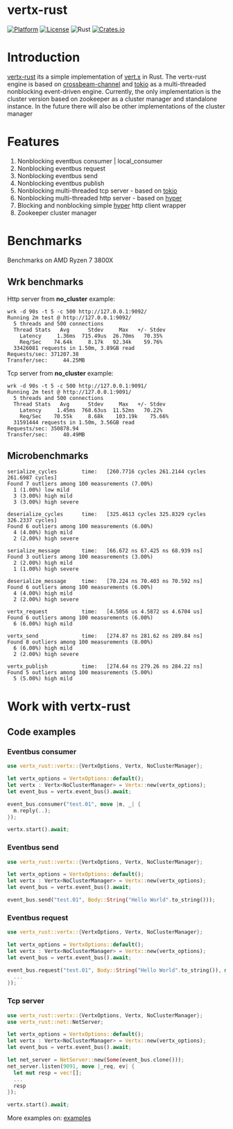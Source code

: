 # vertx-rust
[crates-badge]: https://img.shields.io/crates/v/vertx-rust
[crates-url]: https://crates.io/crates/vertx-rust

[![Platform](https://img.shields.io/badge/platform-%20%20%20%20Linux-green.svg?style=flat)](https://github.com/kathog/vertx-rust)
[![License](https://img.shields.io/badge/license-%20%20BSD%203%20clause-yellow.svg?style=flat)](LICENSE)
![Rust](https://github.com/kathog/vertx-rust/workflows/Rust/badge.svg)
[![Crates.io][crates-badge]][crates-url]

# Introduction

[vertx-rust](https://github.com/kathog/vertx-rust) its a simple implementation of [vert.x](https://github.com/eclipse-vertx/vert.x) in Rust. The vertx-rust engine is based on [crossbeam-channel](https://github.com/crossbeam-rs/crossbeam-channel) and [tokio](https://github.com/tokio-rs/tokio) as a multi-threaded nonblocking event-driven engine.
Currently, the only implementation is the cluster version based on zookeeper as a cluster manager and standalone instance. In the future there will also be other implementations of the cluster manager

# Features

1. Nonblocking eventbus consumer | local_consumer
2. Nonblocking eventbus request
3. Nonblocking eventbus send
4. Nonblocking eventbus publish
5. Nonblocking multi-threaded tcp server - based on [tokio](https://github.com/tokio-rs/tokio)
6. Nonblocking multi-threaded http server - based on [hyper](https://github.com/hyperium/hyper)
7. Blocking and nonblocking simple [hyper](https://github.com/hyperium/hyper) http client wrapper 
8. Zookeeper cluster manager

# Benchmarks

Benchmarks on AMD Ryzen 7 3800X

## Wrk benchmarks

Http server from **no_cluster** example:
```
wrk -d 90s -t 5 -c 500 http://127.0.0.1:9092/
Running 2m test @ http://127.0.0.1:9092/
  5 threads and 500 connections
  Thread Stats   Avg      Stdev     Max   +/- Stdev
    Latency     1.36ms  715.49us  26.70ms   70.35%
    Req/Sec    74.64k     8.17k   92.34k    59.76%
  33426081 requests in 1.50m, 3.89GB read
Requests/sec: 371207.38
Transfer/sec:     44.25MB
```
Tcp server from **no_cluster** example:
```
wrk -d 90s -t 5 -c 500 http://127.0.0.1:9091/
Running 2m test @ http://127.0.0.1:9091/
  5 threads and 500 connections
  Thread Stats   Avg      Stdev     Max   +/- Stdev
    Latency     1.45ms  768.63us  11.52ms   70.22%
    Req/Sec    70.55k     8.68k    103.19k    75.66%
  31591444 requests in 1.50m, 3.56GB read
Requests/sec: 350878.94
Transfer/sec:     40.49MB
```

## Microbenchmarks
```
serialize_cycles        time:   [260.7716 cycles 261.2144 cycles 261.6987 cycles]           
Found 7 outliers among 100 measurements (7.00%)
  1 (1.00%) low mild
  3 (3.00%) high mild
  3 (3.00%) high severe

deserialize_cycles      time:   [325.4613 cycles 325.8329 cycles 326.2337 cycles]             
Found 6 outliers among 100 measurements (6.00%)
  4 (4.00%) high mild
  2 (2.00%) high severe

serialize_message       time:   [66.672 ns 67.425 ns 68.939 ns]                              
Found 3 outliers among 100 measurements (3.00%)
  2 (2.00%) high mild
  1 (1.00%) high severe

deserialize_message     time:   [70.224 ns 70.403 ns 70.592 ns]                                
Found 6 outliers among 100 measurements (6.00%)
  4 (4.00%) high mild
  2 (2.00%) high severe

vertx_request           time:   [4.5056 us 4.5872 us 4.6704 us]                           
Found 6 outliers among 100 measurements (6.00%)
  6 (6.00%) high mild

vertx_send              time:   [274.87 ns 281.62 ns 289.84 ns]                       
Found 8 outliers among 100 measurements (8.00%)
  6 (6.00%) high mild
  2 (2.00%) high severe

vertx_publish           time:   [274.64 ns 279.26 ns 284.22 ns]                          
Found 5 outliers among 100 measurements (5.00%)
  5 (5.00%) high mild

```

# Work with vertx-rust

## Code examples

### Eventbus consumer
```rust
use vertx_rust::vertx::{VertxOptions, Vertx, NoClusterManager};

let vertx_options = VertxOptions::default();
let vertx : Vertx<NoClusterManager> = Vertx::new(vertx_options);
let event_bus = vertx.event_bus().await;

event_bus.consumer("test.01", move |m, _| {
  m.reply(..);
});

vertx.start().await;
```

### Eventbus send

```rust
use vertx_rust::vertx::{VertxOptions, Vertx, NoClusterManager};

let vertx_options = VertxOptions::default();
let vertx : Vertx<NoClusterManager> = Vertx::new(vertx_options);
let event_bus = vertx.event_bus().await;

event_bus.send("test.01", Body::String("Hello World".to_string()));
```

### Eventbus request

```rust
use vertx_rust::vertx::{VertxOptions, Vertx, NoClusterManager};

let vertx_options = VertxOptions::default();
let vertx : Vertx<NoClusterManager> = Vertx::new(vertx_options);
let event_bus = vertx.event_bus().await;

event_bus.request("test.01", Body::String("Hello World".to_string()), move |m, _| {
  ...
});
```

### Tcp server

```rust
use vertx_rust::vertx::{VertxOptions, Vertx, NoClusterManager};
use vertx_rust::net::NetServer;

let vertx_options = VertxOptions::default();
let vertx : Vertx<NoClusterManager> = Vertx::new(vertx_options);
let event_bus = vertx.event_bus().await;

let net_server = NetServer::new(Some(event_bus.clone()));
net_server.listen(9091, move |_req, ev| {
  let mut resp = vec![];
  ...
  resp
});

vertx.start().await;

```

More examples on: [examples](https://github.com/kathog/vertx-rust/tree/main/examples)
